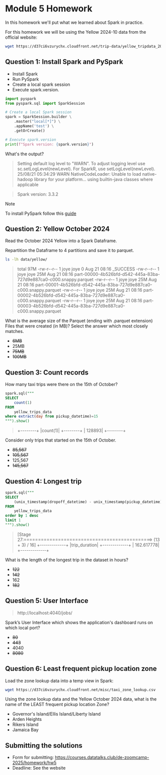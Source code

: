 # Module 5 Homework

In this homework we'll put what we learned about Spark in practice.

For this homework we will be using the Yellow 2024-10 data from the official website: 

```bash
wget https://d37ci6vzurychx.cloudfront.net/trip-data/yellow_tripdata_2024-10.parquet
```


## Question 1: Install Spark and PySpark

- Install Spark
- Run PySpark
- Create a local spark session
- Execute spark.version.

```python
import pyspark
from pyspark.sql import SparkSession
```
```python
# Create a local Spark session
spark = SparkSession.builder \
    .master("local[*]") \
    .appName('test') \
    .getOrCreate()

# Execute spark.version
print(f"Spark version: {spark.version}")
```

What's the output?
>Setting default log level to "WARN".
To adjust logging level use sc.setLogLevel(newLevel). For SparkR, use setLogLevel(newLevel).
25/08/21 05:34:29 WARN NativeCodeLoader: Unable to load native-hadoop library for your platform... using builtin-java classes where applicable

>Spark version: 3.3.2

> [!NOTE]
> To install PySpark follow this [guide](https://github.com/DataTalksClub/data-engineering-zoomcamp/blob/main/05-batch/setup/pyspark.md)


## Question 2: Yellow October 2024

Read the October 2024 Yellow into a Spark Dataframe.

Repartition the Dataframe to 4 partitions and save it to parquet.

```bash
ls -lh data/yellow/
```
>total 97M
-rw-r--r-- 1 joye joye   0 Aug 21 08:16 _SUCCESS
-rw-r--r-- 1 joye joye 25M Aug 21 08:16 part-00000-4b526bfd-d542-445a-83ba-727d9e887ca0-c000.snappy.parquet
-rw-r--r-- 1 joye joye 25M Aug 21 08:16 part-00001-4b526bfd-d542-445a-83ba-727d9e887ca0-c000.snappy.parquet
-rw-r--r-- 1 joye joye 25M Aug 21 08:16 part-00002-4b526bfd-d542-445a-83ba-727d9e887ca0-c000.snappy.parquet
-rw-r--r-- 1 joye joye 25M Aug 21 08:16 part-00003-4b526bfd-d542-445a-83ba-727d9e887ca0-c000.snappy.parquet

What is the average size of the Parquet (ending with .parquet extension) Files that were created (in MB)? Select the answer which most closely matches.

- ~~6MB~~
- 25MB
- ~~75MB~~
- ~~100MB~~


## Question 3: Count records 

How many taxi trips were there on the 15th of October?

```sql
spark.sql("""
SELECT
    count(1)
FROM
    yellow_trips_data
where extract(day from pickup_datetime)=15
""").show()
```
>+--------+
|count(1)|
+--------+
|  128893|
+--------+

Consider only trips that started on the 15th of October.

- ~~85,567~~
- ~~105,567~~
- 125,567
- ~~145,567~~


## Question 4: Longest trip

```sql
spark.sql("""
SELECT
    (unix_timestamp(dropoff_datetime) - unix_timestamp(pickup_datetime)) / 3600.0 as trip_duration
FROM
    yellow_trips_data
order by 1 desc
limit 1
""").show()
```
>[Stage 27:=============================================>          (13 + 3) / 16]
+-------------+
|trip_duration|
+-------------+
|   162.617778|
+-------------+

What is the length of the longest trip in the dataset in hours?

- ~~122~~
- ~~142~~
- 162
- ~~182~~


## Question 5: User Interface

>http://localhost:4040/jobs/

Spark’s User Interface which shows the application's dashboard runs on which local port?

- ~~80~~
- ~~443~~
- 4040
- ~~8080~~



## Question 6: Least frequent pickup location zone

Load the zone lookup data into a temp view in Spark:

```bash
wget https://d37ci6vzurychx.cloudfront.net/misc/taxi_zone_lookup.csv
```

Using the zone lookup data and the Yellow October 2024 data, what is the name of the LEAST frequent pickup location Zone?

- Governor's Island/Ellis Island/Liberty Island
- Arden Heights
- Rikers Island
- Jamaica Bay


## Submitting the solutions

- Form for submitting: https://courses.datatalks.club/de-zoomcamp-2025/homework/hw5
- Deadline: See the website
